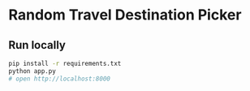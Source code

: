 # Random Travel Destination Picker

## Run locally
```bash
pip install -r requirements.txt
python app.py
# open http://localhost:8000
